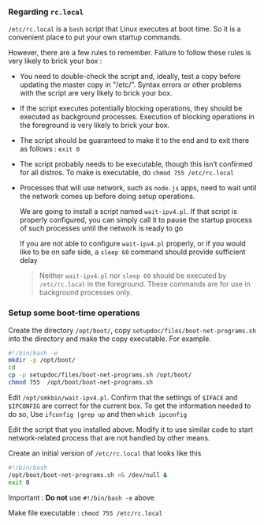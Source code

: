 ### Regarding `rc.local`

`/etc/rc.local` is a `bash` script that Linux executes at boot time. So it is a convenient place to put your own startup commands.



However, there are a few rules to remember. Failure to follow these rules is very likely to brick your box :

- You need to double-check the script and, ideally, test a copy before updating the master copy in "/etc/".  Syntax errors or other problems with the script are  very likely to brick your box.

- If the script executes potentially blocking operations,  they should  be  executed as  background processes.  Execution  of blocking  operations  in the  foreground  is  very likely  to brick your box.

- The script should be guaranteed to make it to the end and to exit there as follows : `exit 0`

- The script probably needs to be executable, though this isn’t confirmed for all distros. To make is executable, do `chmod 755 /etc/rc.local`

- Processes that will use network, such as `node.js` apps, need to wait until the network comes up before doing setup operations.

  We are going to install a script named `wait-ipv4.pl`. If that script is properly configured, you can simply call it to pause the startup process of such processes until the network is ready to go

  If you are not able to configure `wait-ipv4.pl` properly, or if you would like to be on safe side, a `sleep 60` command should provide sufficient delay

  > Neither `wait-ipv4.pl` nor `sleep 60` should be executed by `/etc/rc.local` in the foreground. These commands are for use in background processes only.

### Setup some boot-time operations

Create the directory `/opt/boot/`, copy `setupdoc/files/boot-net-programs.sh` into the directory and make the copy executable. For example.

````bash
#!/bin/bash -e
mkdir -p /opt/boot/
cd
cp -p setupdoc/files/boot-net-programs.sh /opt/boot/
chmod 755  /opt/boot/boot-net-programs.sh
````

Edit `/opt/smkbin/wait-ipv4.pl`. Confirm that the settings of `$IFACE` and `$IPCONFIG` are correct for the current box. To get the information needed to do so, Use `ifconfig |grep up` and then `which ipconfig`

Edit the script that you installed above. Modify it to use similar code to start network-related process that are not handled by other means.

Create an initial version of `/etc/rc.local` that looks like this

````bash
#!/bin/bash
/opt/boot/boot-net-programs.sh >& /dev/null &
exit 0
````

Important : **Do not** use `#!/bin/bash -e` above

Make file executable : `chmod 755 /etc/rc.local`

